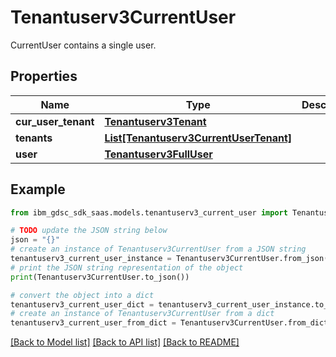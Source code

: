 # Tenantuserv3CurrentUser

CurrentUser contains a single user.

## Properties

Name | Type | Description | Notes
------------ | ------------- | ------------- | -------------
**cur_user_tenant** | [**Tenantuserv3Tenant**](Tenantuserv3Tenant.md) |  | [optional] 
**tenants** | [**List[Tenantuserv3CurrentUserTenant]**](Tenantuserv3CurrentUserTenant.md) |  | [optional] 
**user** | [**Tenantuserv3FullUser**](Tenantuserv3FullUser.md) |  | [optional] 

## Example

```python
from ibm_gdsc_sdk_saas.models.tenantuserv3_current_user import Tenantuserv3CurrentUser

# TODO update the JSON string below
json = "{}"
# create an instance of Tenantuserv3CurrentUser from a JSON string
tenantuserv3_current_user_instance = Tenantuserv3CurrentUser.from_json(json)
# print the JSON string representation of the object
print(Tenantuserv3CurrentUser.to_json())

# convert the object into a dict
tenantuserv3_current_user_dict = tenantuserv3_current_user_instance.to_dict()
# create an instance of Tenantuserv3CurrentUser from a dict
tenantuserv3_current_user_from_dict = Tenantuserv3CurrentUser.from_dict(tenantuserv3_current_user_dict)
```
[[Back to Model list]](../README.md#documentation-for-models) [[Back to API list]](../README.md#documentation-for-api-endpoints) [[Back to README]](../README.md)


